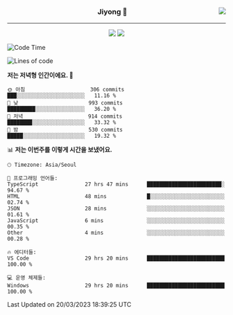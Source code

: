 
<div align="center">
  
  <img align="right" src="https://github-readme-stats.vercel.app/api/top-langs/?username=kkkimjiyong&theme=dracula&hide=Procfile&layout=compact&langs_count=7"/>

  ### Jiyong 🎨
  
  ---
  
  <a href="https://www.notion.so/de89c82b663345278de4489463a81458?v=f059fc8382b84103b52c77918639c252"><img src="https://img.shields.io/badge/Github Projects-000000?style=flat-square&logo=github&logoColor=white"/></a>
  <a href="https://haardy.tistory.com/"><img src="https://img.shields.io/badge/Jiyongstory-3DDC84?style=flat-square&logo=Tistory&logoColor=black"/></a>


</div>

  <!--START_SECTION:waka-->
![Code Time](http://img.shields.io/badge/Code%20Time-206%20hrs%207%20mins-blue)

![Lines of code](https://img.shields.io/badge/%EC%A0%80%EB%8A%94%20%EC%97%AC%ED%83%9C%EA%B9%8C%EC%A7%80%20-2.0%20million%20%EC%A4%84%EC%9D%98%20%EC%BD%94%EB%93%9C%EB%A5%BC%20%EC%9E%91%EC%84%B1%ED%96%88%EC%96%B4%EC%9A%94.-blue)

**저는 저녁형 인간이에요. 🦉** 

```text
🌞 아침                     306 commits         ███░░░░░░░░░░░░░░░░░░░░░░   11.16 % 
🌆 낮　                     993 commits         █████████░░░░░░░░░░░░░░░░   36.20 % 
🌃 저녁                     914 commits         ████████░░░░░░░░░░░░░░░░░   33.32 % 
🌙 밤　                     530 commits         █████░░░░░░░░░░░░░░░░░░░░   19.32 % 
```


📊 **저는 이번주를 이렇게 시간을 보냈어요.** 

```text
🕑︎ Timezone: Asia/Seoul

💬 프로그래밍 언어들: 
TypeScript               27 hrs 47 mins      ████████████████████████░   94.67 % 
HTML                     48 mins             █░░░░░░░░░░░░░░░░░░░░░░░░   02.74 % 
JSON                     28 mins             ░░░░░░░░░░░░░░░░░░░░░░░░░   01.61 % 
JavaScript               6 mins              ░░░░░░░░░░░░░░░░░░░░░░░░░   00.35 % 
Other                    4 mins              ░░░░░░░░░░░░░░░░░░░░░░░░░   00.28 % 

🔥 에디터들: 
VS Code                  29 hrs 20 mins      █████████████████████████   100.00 % 

💻 운영 체제들: 
Windows                  29 hrs 20 mins      █████████████████████████   100.00 % 
```


 Last Updated on 20/03/2023 18:39:25 UTC
<!--END_SECTION:waka-->

